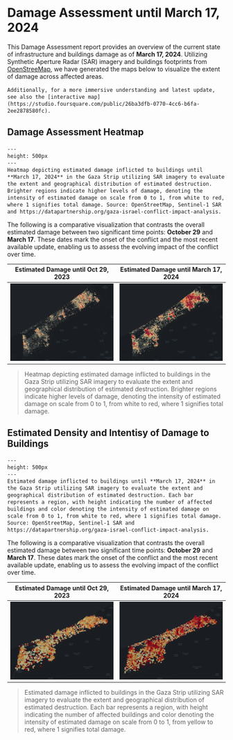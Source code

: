 # Damage Assessment until March 17, 2024

This Damage Assessment report provides an overview of the current state of infrastructure and buildings damage as of **March 17, 2024**. Utilizing Synthetic Aperture Radar (SAR) imagery and buildings footprints from [OpenStreeMap](https://www.hotosm.org), we have generated the maps below to visualize the extent of damage across affected areas.

```{seealso}
Additionally, for a more immersive understanding and latest update, see also the [interactive map](https://studio.foursquare.com/public/26ba3dfb-0770-4cc6-b6fa-2ee2878580fc).
```

## Damage Assessment Heatmap

```{figure} heatmap-20240317.png
---
height: 500px
---
Heatmap depicting estimated damage inflicted to buildings until **March 17, 2024** in the Gaza Strip utilizing SAR imagery to evaluate the extent and geographical distribution of estimated destruction. Brighter regions indicate higher levels of damage, denoting the intensity of estimated damage on scale from 0 to 1, from white to red, where 1 signifies total damage. Source: OpenStreetMap, Sentinel-1 SAR and https://datapartnership.org/gaza-israel-conflict-impact-analysis.
```

The following is a comparative visualization that contrasts the overall estimated damage between two significant time points: **October 29** and **March 17**. These dates mark the onset of the conflict and the most recent available update, enabling us to assess the evolving impact of the conflict over time.

|Estimated Damage until Oct 29, 2023 | Estimated Damage until March 17, 2024|
|- | -|
|![heatmap-20231029](../20240202/heatmap-20231029.png) | ![(heatmap-20240317](heatmap-20240317.png)|

> Heatmap depicting estimated damage inflicted to buildings in the Gaza Strip utilizing SAR imagery to evaluate the extent and geographical distribution of estimated destruction. Brighter regions indicate higher levels of damage, denoting the intensity of estimated damage on scale from 0 to 1, from white to red, where 1 signifies total damage.

## Estimated Density and Intentisy of Damage to Buildings

```{figure} buildings-20230317_dark.png
---
height: 500px
---
Estimated damage inflicted to buildings until **March 17, 2024** in the Gaza Strip utilizing SAR imagery to evaluate the extent and geographical distribution of estimated destruction. Each bar represents a region, with height indicating the number of affected buildings and color denoting the intensity of estimated damage on scale from 0 to 1, from white to red, where 1 signifies total damage. Source: OpenStreetMap, Sentinel-1 SAR and https://datapartnership.org/gaza-israel-conflict-impact-analysis.
```

The following is a comparative visualization that contrasts the overall estimated damage between two significant time points: **October 29** and **March 17**. These dates mark the onset of the conflict and the most recent available update, enabling us to assess the evolving impact of the conflict over time.

|Estimated Damage until Oct 29, 2023 | Estimated Damage until March 17, 2024|
|- | -|
|![buildings-20231025_dark](../20240202/buildings-20231025_dark.png) | ![buildings-20240317](buildings-20230317_dark.png)|

> Estimated damage inflicted to buildings in the Gaza Strip utilizing SAR imagery to evaluate the extent and geographical distribution of estimated destruction. Each bar represents a region, with height indicating the number of affected buildings and color denoting the intensity of estimated damage on scale from 0 to 1, from yellow to red, where 1 signifies total damage.